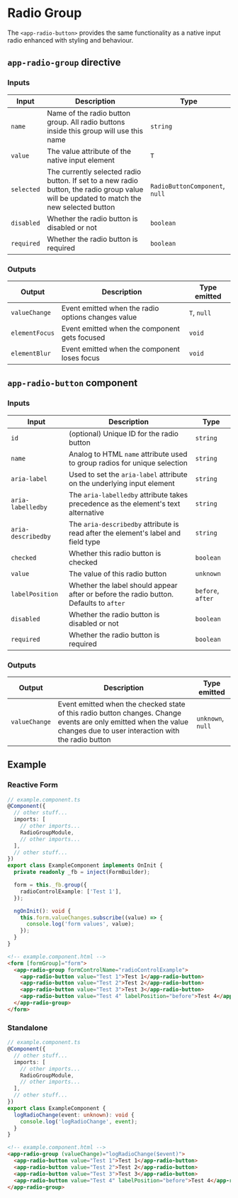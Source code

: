 # Radio Group

The `<app-radio-button>` provides the same functionality as a native input radio enhanced with styling and behaviour.

## `app-radio-group` directive

### Inputs

| Input      | Description                                                                                                                               | Type                           |
| ---------- | ----------------------------------------------------------------------------------------------------------------------------------------- | ------------------------------ |
| `name`     | Name of the radio button group. All radio buttons inside this group will use this name                                                    | `string`                       |
| `value`    | The value attribute of the native input element                                                                                           | `T`                            |
| `selected` | The currently selected radio button. If set to a new radio button, the radio group value will be updated to match the new selected button | `RadioButtonComponent`, `null` |
| `disabled` | Whether the radio button is disabled or not                                                                                               | `boolean`                      |
| `required` | Whether the radio button is required                                                                                                      | `boolean`                      |

### Outputs

| Output         | Description                                        | Type emitted |
| -------------- | -------------------------------------------------- | ------------ |
| `valueChange`  | Event emitted when the radio options changes value | `T`, `null`  |
| `elementFocus` | Event emitted when the component gets focused      | `void`       |
| `elementBlur`  | Event emitted when the component loses focus       | `void`       |

## `app-radio-button` component

### Inputs

| Input              | Description                                                                           | Type              |
| ------------------ | ------------------------------------------------------------------------------------- | ----------------- |
| `id`               | (optional) Unique ID for the radio button                                             | `string`          |
| `name`             | Analog to HTML `name` attribute used to group radios for unique selection             | `string`          |
| `aria-label`       | Used to set the `aria-label` attribute on the underlying input element                | `string`          |
| `aria-labelledby`  | The `aria-labelledby` attribute takes precedence as the element's text alternative    | `string`          |
| `aria-describedby` | The `aria-describedby` attribute is read after the element's label and field type     | `string`          |
| `checked`          | Whether this radio button is checked                                                  | `boolean`         |
| `value`            | The value of this radio button                                                        | `unknown`         |
| `labelPosition`    | Whether the label should appear after or before the radio button. Defaults to `after` | `before`, `after` |
| `disabled`         | Whether the radio button is disabled or not                                           | `boolean`         |
| `required`         | Whether the radio button is required                                                  | `boolean`         |

### Outputs

| Output        | Description                                                                                                                                                            | Type emitted      |
| ------------- | ---------------------------------------------------------------------------------------------------------------------------------------------------------------------- | ----------------- |
| `valueChange` | Event emitted when the checked state of this radio button changes. Change events are only emitted when the value changes due to user interaction with the radio button | `unknown`, `null` |

## Example

### Reactive Form

```typescript
// example.component.ts
@Component({
  // other stuff...
  imports: [
    // other imports...
    RadioGroupModule,
    // other imports...
  ],
  // other stuff...
})
export class ExampleComponent implements OnInit {
  private readonly _fb = inject(FormBuilder);

  form = this._fb.group({
    radioControlExample: ['Test 1'],
  });

  ngOnInit(): void {
    this.form.valueChanges.subscribe((value) => {
      console.log('form values', value);
    });
  }
}
```

```html
<!-- example.component.html -->
<form [formGroup]="form">
  <app-radio-group formControlName="radioControlExample">
    <app-radio-button value="Test 1">Test 1</app-radio-button>
    <app-radio-button value="Test 2">Test 2</app-radio-button>
    <app-radio-button value="Test 3">Test 3</app-radio-button>
    <app-radio-button value="Test 4" labelPosition="before">Test 4</app-radio-button>
  </app-radio-group>
</form>
```

### Standalone

```typescript
// example.component.ts
@Component({
  // other stuff...
  imports: [
    // other imports...
    RadioGroupModule,
    // other imports...
  ],
  // other stuff...
})
export class ExampleComponent {
  logRadioChange(event: unknown): void {
    console.log('logRadioChange', event);
  }
}
```

```html
<!-- example.component.html -->
<app-radio-group (valueChange)="logRadioChange($event)">
  <app-radio-button value="Test 1">Test 1</app-radio-button>
  <app-radio-button value="Test 2">Test 2</app-radio-button>
  <app-radio-button value="Test 3">Test 3</app-radio-button>
  <app-radio-button value="Test 4" labelPosition="before">Test 4</app-radio-button>
</app-radio-group>
```
